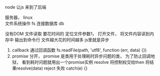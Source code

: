 node 让js 来到了后端

服务器， linux  
文件系统操作  fs
连接数据库  db

没有DOM
文件读取 要花时间的  定位文件参数1，  打开文件，
将文件内容读到内存中 输出到命令行
文件越大花的时间越多  js里就是异步
1. callback  通过回调函数
fs.readFile(path, 'utf8', function (err, data) {})
2. promise
 分开， promise 是类用于处理耗时异步问题的类， 为了防止回调地狱， 看到耗时问题就用出一个promise实例
 resolve 将控制权交给then 将结果resolve(data) 
 reject 失败 catch(e) {}
